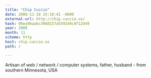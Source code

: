 ```yaml
---
title: "Chip Cuccio"
date: 2008-11-18 15:10:41 -0600
external-url: http://chip.cuccio.us/
hash: 06ea96aabc3068157a5592d4c8f12d49
year: 2008
month: 11
scheme: http
host: chip.cuccio.us
path: /

---
```


Artisan of web / network / computer systems, father, husband - from southern Minnesota, USA
